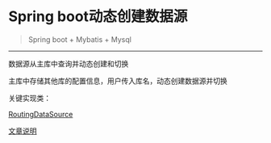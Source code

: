 # Spring boot动态创建数据源
> Spring boot + Mybatis + Mysql

***************************
数据源从主库中查询并动态创建和切换

主库中存储其他库的配置信息，用户传入库名，动态创建数据源并切换

关键实现类：

[RoutingDataSource](https://github.com/fanxl12/dynamic/blob/master/src/main/java/com/fanxl/dynamic/datasource/RoutingDataSource.java)

[文章说明](https://blog.csdn.net/fanxl10/article/details/82855439)

